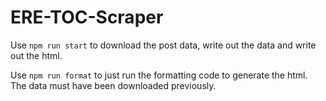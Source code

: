# ERE-TOC-Scraper

Use `npm run start` to download the post data, write out the data and write out the html.

Use `npm run format` to just run the formatting code to generate the html. The data must have been downloaded previously.